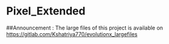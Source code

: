 # Pixel_Extended
##Announcement : 
  The large files of this project is available on 
  https://gitlab.com/Kshatriya770/evolutionx_largefiles
